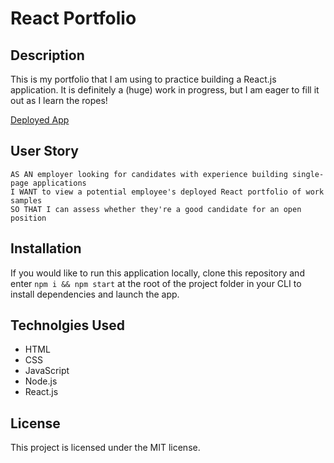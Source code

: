 # React Portfolio

## Description
This is my portfolio that I am using to practice building a React.js application. It is definitely a (huge) work in progress, but I am eager to fill it out as I learn the ropes!

[Deployed App](https://mistwhit.github.io/react-portfolio/)

## User Story
```
AS AN employer looking for candidates with experience building single-page applications
I WANT to view a potential employee's deployed React portfolio of work samples
SO THAT I can assess whether they're a good candidate for an open position
```
## Installation
If you would like to run this application locally, clone this repository and enter `npm i && npm start` at the root of the project folder in your CLI to install dependencies and launch the app. 

## Technolgies Used
- HTML
- CSS 
- JavaScript
- Node.js
- React.js

## License
This project is licensed under the MIT license.
